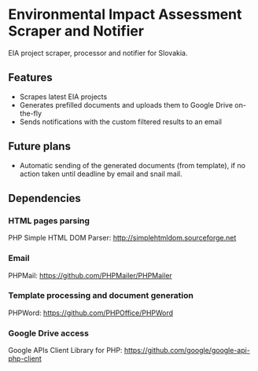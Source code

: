 Environmental Impact Assessment Scraper and Notifier
============
EIA project scraper, processor and notifier for Slovakia.

Features
------------
* Scrapes latest EIA projects
* Generates prefilled documents and uploads them to Google Drive on-the-fly
* Sends notifications with the custom filtered results to an email

Future plans
------------
* Automatic sending of the generated documents (from template), if no action taken until deadline by email and snail mail.

Dependencies
------------

### HTML pages parsing
PHP Simple HTML DOM Parser: http://simplehtmldom.sourceforge.net

### Email
PHPMail: https://github.com/PHPMailer/PHPMailer

### Template processing and document generation
PHPWord: https://github.com/PHPOffice/PHPWord

### Google Drive access
Google APIs Client Library for PHP: https://github.com/google/google-api-php-client